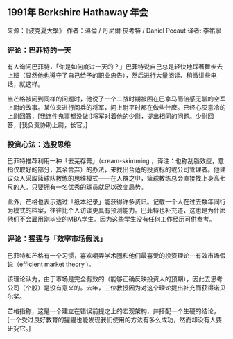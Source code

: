 
## 1991年 Berkshire Hathaway 年会

来源：《波克夏大學》
作者：溫倫 / 丹尼爾·皮考特 / Daniel Pecaut
译者: 李祐寧


### 评论：巴菲特的一天

有人询问巴菲特，「你是如何度过一天的？」巴菲特说自己总是轻快地踩著舞步去上班（显然他也遵守了自己给予的职业忠告），然后进行大量阅读、稍微讲些电话，就这样。

当芒格被问到同样的问题时，他说了一个二战时期被困在巴拿马而倍感无聊的空军上尉的故事。某位来进行阅兵的将军，问上尉平时都在做些什麽。已经心灰意冷的上尉回答，[我连件鬼事都没做!]将军对着他的少尉，提出相同的问题。少尉回答，[我负责协助上尉，长官。]

### 投资心法：选股思维

巴菲特推荐利用一种「去芜存菁」（cream-skimming ，译注：也称刮脂效应，意指仅取好的部分，其余舍弃）的办法，来找出合适的投资标的或公司管理者。他建议众人采取篮球队教练的思维模式——在人群之屮，篮球教练总会直接找上身高七尺的人。只要拥有一名优秀的球员就足以改变局势。

此外，芒格也表示透过「纸本纪录」能获得许多资讯。记载一个人在过去数年间行为模式的档案，往往比个人访谈更具有预测能力。巴菲特也补充道，这也是为什麽他们不会雇用刚毕业的MBA学生。因为这些学生没有任何工作经历可供参考。

### 评论：猩猩与「效率市场假说」

巴菲特和芒格有一个习惯，喜欢嘲弄学术圈和他们最喜爱的投资理论—有效市场假说（efficient market theory )。

该理论认为，由于市场是完全有效的（能够正确反映投资人的预期），因此去思考公司（个股）是没有意义的。去年，三位教授因为对这个理论提出补充而获得诺贝尔奖。

芒格指称，这是一个建立在错误前提之上的宏观架构，并搭配一个生硬的结论，[一个受过良好教育的猩猩也能发现我们使用的方法有多么成功，然而却没有人要研究它。]
